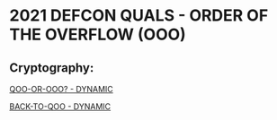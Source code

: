 # 2021 DEFCON QUALS - ORDER OF THE OVERFLOW (OOO)

## Cryptography:
[QOO-OR-OOO? - DYNAMIC](https://hamilton-bonds.github.io/ctf/2021/2021_DEFCON_Quals/qoo-or-ooo/qoo-or-ooo.html)

[BACK-TO-QOO - DYNAMIC](https://hamilton-bonds.github.io/ctf/2021/2021_DEFCON_Quals/back-to-qoo/back-to-qoo.html)
